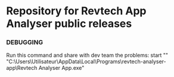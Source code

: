 # Repository for Revtech App Analyser public releases

### DEBUGGING
Run this command  and share with dev team the problems: start "" "C:\Users\Utilisateur\AppData\Local\Programs\revtech-analyser-app\Revtech Analyser App.exe"
